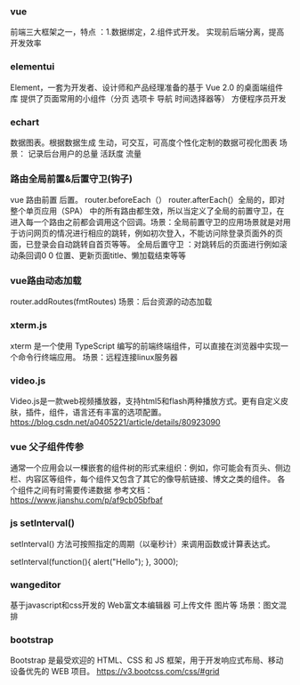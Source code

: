 ### vue

前端三大框架之一，特点 ：1.数据绑定，2.组件式开发。   实现前后端分离，提高开发效率



### elementui

Element，一套为开发者、设计师和产品经理准备的基于 Vue 2.0 的桌面端组件库 提供了页面常用的小组件（分页 选项卡 导航 时间选择器等） 方便程序员开发



### echart

数据图表。根据数据生成 生动，可交互，可高度个性化定制的数据可视化图表   场景： 记录后台用户的总量 活跃度 流量 



### 路由全局前置&后置守卫(钩子)

vue 路由前置 后置。 router.beforeEach（） router.afterEach(）全局的，即对 整个单页应用（SPA） 中的所有路由都生效，所以当定义了全局的前置守卫，在进入每一个路由之前都会调用这个回调。场景：全局前置守卫的应用场景就是对用于访问网页的情况进行相应的跳转，例如初次登入，不能访问除登录页面外的页面，已登录会自动跳转自首页等等。                   全局后置守卫 ：对跳转后的页面进行例如滚动条回调0 0 位置、更新页面title、懒加载结束等等



### vue路由动态加载

router.addRoutes(fmtRoutes)  场景：后台资源的动态加载



### xterm.js

xterm 是一个使用 TypeScript 编写的前端终端组件，可以直接在浏览器中实现一个命令行终端应用。 场景：远程连接linux服务器



### video.js

Video.js是一款web视频播放器，支持html5和flash两种播放方式。更有自定义皮肤，插件，组件，语言还有丰富的选项配置。 https://blog.csdn.net/a0405221/article/details/80923090



### vue 父子组件传参

 通常一个应用会以一棵嵌套的组件树的形式来组织：例如，你可能会有页头、侧边栏、内容区等组件，每个组件又包含了其它的像导航链接、博文之类的组件。 各个组件之间有时需要传递数据   参考文档：https://www.jianshu.com/p/af9cb05bfbaf



### js setInterval()

setInterval() 方法可按照指定的周期（以毫秒计）来调用函数或计算表达式。

setInterval(function(){ alert("Hello"); }, 3000);  



### wangeditor

基于javascript和css开发的 Web富文本编辑器  可上传文件 图片等  场景：图文混排



### bootstrap

Bootstrap 是最受欢迎的 HTML、CSS 和 JS 框架，用于开发响应式布局、移动设备优先的 WEB 项目。  https://v3.bootcss.com/css/#grid